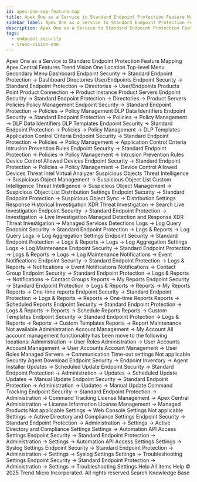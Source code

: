 ```yaml
---
id: apex-one-sep-feature-map
title: Apex One as a Service to Standard Endpoint Protection Feature Mapping
sidebar_label: Apex One as a Service to Standard Endpoint Protection Feature Mapping
description: Apex One as a Service to Standard Endpoint Protection Feature Mapping
tags:
  - endpoint-security
  - trend-vision-one
---
```


 Apex One as a Service to Standard Endpoint Protection Feature Mapping Apex Central Features Trend Vision One Location Top-level Menu Secondary Menu Dashboard Endpoint Security → Standard Endpoint Protection → Dashboard Directories User/Endpoints Endpoint Security → Standard Endpoint Protection → Directories → User/Endpoints Products Point Product Connection → Product Instance Product Servers Endpoint Security → Standard Endpoint Protection → Directories → Product Servers Policies Policy Management Endpoint Security → Standard Endpoint Protection → Policies → Policy Management DLP Data Identifiers Endpoint Security → Standard Endpoint Protection → Policies → Policy Management → DLP Data Identifiers DLP Templates Endpoint Security → Standard Endpoint Protection → Policies → Policy Management → DLP Templates Application Control Criteria Endpoint Security → Standard Endpoint Protection → Policies → Policy Management → Application Control Criteria Intrusion Prevention Rules Endpoint Security → Standard Endpoint Protection → Policies → Policy Management → Intrusion Prevention Rules Device Control Allowed Devices Endpoint Security → Standard Endpoint Protection → Policies → Policy Management → Device Control Allowed Devices Threat Intel Virtual Analyzer Suspicious Objects Threat Intelligence → Suspicious Object Management → Suspicious Object List Custom Intelligence Threat Intelligence → Suspicious Object Management → Suspicious Object List Distribution Settings Endpoint Security → Standard Endpoint Protection → Suspicious Object Sync → Distribution Settings Response Historical Investigation XDR Threat Investigation → Search Live Investigation Endpoint Security → Standard Endpoint Protection → Investigation → Live Investigation Managed Detection and Response XDR Threat Investigation → Managed Services Detections Logs → Log Query Endpoint Security → Standard Endpoint Protection → Logs & Reports → Log Query Logs → Log Aggregation Settings Endpoint Security → Standard Endpoint Protection → Logs & Reports → Logs → Log Aggregation Settings Logs → Log Maintenance Endpoint Security → Standard Endpoint Protection → Logs & Reports → Logs → Log Maintenance Notifications → Event Notifications Endpoint Security → Standard Endpoint Protection → Logs & Reports → Notifications → Event Notifications Notifications → Contact Group Endpoint Security → Standard Endpoint Protection → Logs & Reports → Notifications → Contact Groups Reports → My Reports Endpoint Security → Standard Endpoint Protection → Logs & Reports → Reports → My Reports Reports → One-time reports Endpoint Security → Standard Endpoint Protection → Logs & Reports → Reports → One-time Reports Reports → Scheduled Reports Endpoint Security → Standard Endpoint Protection → Logs & Reports → Reports → Schedule Reports Reports → Custom Templates Endpoint Security → Standard Endpoint Protection → Logs & Reports → Reports → Custom Templates Reports → Report Maintenance Not available Administration Account Management → My Account All account management functionality has been move to the following locations: Administration → User Roles Administration → User Accounts Account Management → User Accounts Account Management → User Roles Managed Servers → Communication Time-out settings Not applicable Security Agent Download Endpoint Security → Endpoint Inventory → Agent Installer Updates → Scheduled Update Endpoint Security → Standard Endpoint Protection → Administration → Updates → Scheduled Update Updates → Manual Update Endpoint Security → Standard Endpoint Protection → Administration → Updates → Manual Update Command Tracking Endpoint Security → Standard Endpoint Protection → Administration → Command Tracking License Management → Apex Central Administration → License Information License Management → Managed Products Not applicable Settings → Web Console Settings Not applicable Settings → Active Directory and Compliance Settings Endpoint Security → Standard Endpoint Protection → Administration → Settings → Active Directory and Compliance Settings Settings → Automation API Access Settings Endpoint Security → Standard Endpoint Protection → Administration → Settings → Automation API Access Settings Settings → Syslog Settings Endpoint Security → Standard Endpoint Protection → Administration → Settings → Syslog Settings Settings → Troubleshooting Settings Endpoint Security → Standard Endpoint Protection → Administration → Settings → Troubleshooting Settings Help All items Help © 2025 Trend Micro Incorporated. All rights reserved.Search Knowledge Base